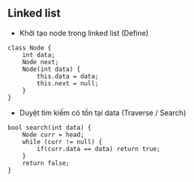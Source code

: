 ## Linked list 
- Khởi tạo node trong linked list (Define)
```
class Node {
    int data; 
    Node next;
    Node(int data) {
        this.data = data;
        this.next = null;
    }
}
```
- Duyệt tìm kiếm có tồn tại data (Traverse / Search) 
```
bool search(int data) {
    Node curr = head; 
    while (curr != null) {
        if(curr.data == data) return true;
    }
    return false;
}
```

